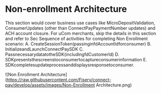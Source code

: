 # Non-enrollment Architecture

This section would cover business use cases like MicroDepositValidation, ConsumerUpdates (other than ConnectPayPaymentNumber updates) and ACH account closure.
For uCom merchants, skip the details in this section and refer to Sec
Sequence of activities for completing Non Enrollment scenario:
A. CreateSessionToken(passinginfdAccountIdforconsumer)
B. InitializeandLaunchConnectPaySDK
C. PassnecessarydatatotheSDK(includingfdCustomerId)
D. SDKpresentsthescreenstoconsumertocaptureconsumerinformation E. SDKcompletesupdateprocessanddisplaysresponsetoconsumer.


![Non Enrollment Architecture](https://raw.githubusercontent.com/Fiserv/connect-pay/develop/assets/images/Non-Enrollment Architecture.png)